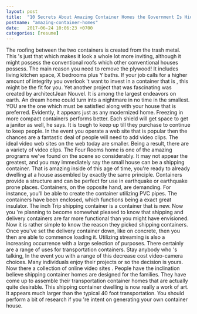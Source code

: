 ```yaml
---
layout: post
title:  "10 Secrets About Amazing Container Homes the Government Is Hiding"
postname: "amazing-container-homes"
date:   2017-06-24 10:06:23 +0700
categories: [resume]
---
```

The roofing between the two containers is created from the trash metal. This 's just that which makes it look a whole lot more inviting, although it might possess the conventional roofs which other conventional houses possess. The main reason you need to remove the plywood! It includes living kitchen space, X bedrooms plus Y baths. If your job calls for a higher amount of integrity you overlook 't want to invest in a container that is , this might be the fit for you. Yet another project that was fascinating was created by architectJean Nouvel. It is among the largest endeavors on earth. An dream home could turn into a nightmare in no time in the smallest. YOU are the one which must be satisfied along with your house that is preferred. Evidently, it appears just as any modernized home. Freezing in more compact containers performs better. Each shield will get space to get a janitor as well, he says. It is tough to keep up till they purchase to continue to keep people. In the event you operate a web site that is popular then the chances are a fantastic deal of people will need to add video clips. The ideal video web sites on the web today are smaller. Being a result, there are a variety of video clips. The Four Rooms home is one of the amazing programs we've found on the scene so considerably. It may not appear the greatest, and you may immediately say the small house can be a shipping container. That is amazing inside of this age of time, you're ready to already dwelling at a house assembled by exactly the same principle. Containers provide a structure and can be perfect for use in earthquake or earthquake prone places. Containers, on the opposite hand, are demanding. For instance, you'll be able to create the container utilizing PVC pipes. The containers have been enclosed, which functions being a exact great insulator. The inch Trip shipping container is a container that is new. Now you 're planning to become somewhat pleased to know that shipping and delivery containers are far more functional than you might have envisioned. Now it is rather simple to know the reason they picked shipping containers. Once you've set the delivery container down, like on concrete, then you then are able to commence loading it. Utilizing streaming is also a increasing occurrence with a large selection of purposes. There certainly are a range of uses for transportation containers. Stay anybody who 's talking, In the event you with a range of this decrease cost video-camera choices. Many individuals enjoy their projects or so the decision is yours. Now there a collection of online video sites . People have the inclination believe shipping container homes are designed for the families. They have come up to assemble their transportation container homes that are actually quite desirable. This shipping container dwelling is now really a work of art. It appears much larger than the typical 40 foot transportation. You should perform a bit of research if you 're intent on generating your own container house.
